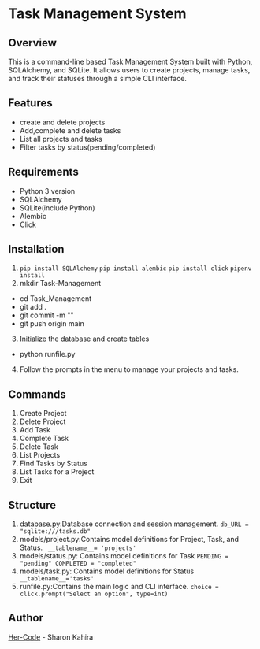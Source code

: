 # Task Management System

## Overview
This is a command-line based Task Management System built with Python, SQLAlchemy, and SQLite. It allows users to create projects, manage tasks, and track their statuses through a simple CLI interface.

## Features
- create and delete projects
- Add,complete and delete tasks
- List all projects and tasks
- Filter tasks by status(pending/completed)

## Requirements
- Python 3 version
- SQLAlchemy
- SQLite(include Python)
- Alembic
- Click

## Installation

1. `pip install SQLAlchemy`
   `pip install alembic`
    `pip install click`
    `pipenv install`
2. mkdir Task-Management
  - cd Task_Management
  - git add .
  - git commit -m ""
  - git push origin main

3. Initialize the database and create tables
  - python runfile.py

4. Follow the prompts in the menu to manage your projects and tasks.

## Commands
1. Create Project
2. Delete Project
3. Add Task
4. Complete Task
5. Delete Task
6. List Projects
7. Find Tasks by Status
8. List Tasks for a Project
0. Exit

## Structure
1. database.py:Database connection and session management.
   ` db_URL = "sqlite:///tasks.db" `
2. models/project.py:Contains model definitions for Project, Task, and Status.
   ` __tablename__= 'projects'`
3. models/status.py: Contains model definitions for Task
   ` PENDING = "pending"
    COMPLETED = "completed" `
4. models/task.py: Contains model definitions for Status
   `  __tablename__='tasks' `
5. runfile.py:Contains the main logic and CLI interface.
  ` choice = click.prompt("Select an option", type=int) `

## Author
[Her-Code](https://github.com/Her-Code) - Sharon Kahira
